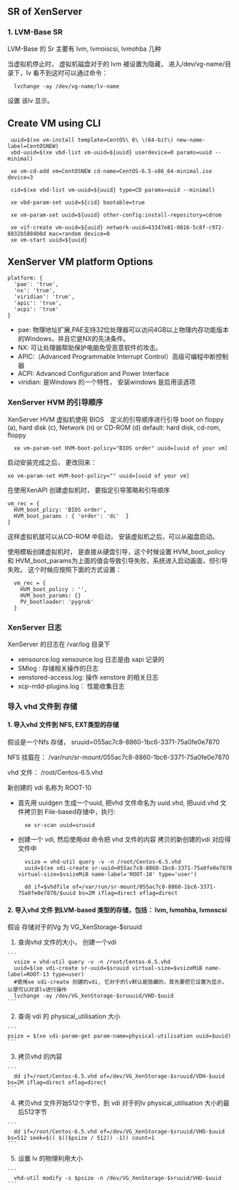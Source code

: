 ## SR of XenServer

### 1. LVM-Base SR
LVM-Base 的 Sr 主要有 lvm, lvmoiscsi, lvmohba 几种

当虚拟机停止时， 虚拟机磁盘对于的 lvm  被设置为隐藏， 进入/dev/vg-name/目录下，lv 看不到这时可以通过命令：

```
  lvchange -ay /dev/vg-name/lv-name
```
设置 该lv 显示。


## Create VM using CLI

```
 uuid=$(xe vm-install template=CentOS\ 6\ \(64-bit\) new-name-label=CentOSNEW)
 vbd-uuid=$(xe vbd-list vm-uuid=${uuid} userdevice=0 params=uuid --minimal)
 
 xe vm-cd-add vm=CentOSNEW cd-name=CentOS-6.5-x86_64-minimal.iso device=3
 
 cid=$(xe vbd-list vm-uuid=${uuid} type=CD params=uuid --minimal)
 
 xe vbd-param-set uuid=${cid} bootable=true
 
 xe vm-param-set uuid=${uuid} other-config:install-repository=cdrom
 
 xe vif-create vm-uuid=${uuid} network-uuid=43347e81-0816-5c8f-c972-8832b5884b0d mac=random device=0
 xe vm-start uuid=${uuid}
```

## XenServer VM platform Options
```
platform: {
  'pae': 'true',
  'nx': 'true',
  'viridian': 'true',
  'apic': 'true',
  'acpi': 'true'
}
```

  - pae: 物理地址扩展,PAE支持32位处理器可以访问4GB以上物理内存功能版本的Windows，并且它是NX的先决条件。
  - NX: 可让处理器帮助保护电脑免受恶意软件的攻击。
  - APIC:（Advanced Programmable Interrupt Control）高级可编程中断控制器
  - ACPI: Advanced Configuration and Power Interface
  - viridian: 是Windows 的一个特性， 安装windows 是启用该选项

### XenServer HVM 的引导顺序
XenServer HVM 虚拟机使用 BIOS　定义的引导顺序进行引导
boot on floppy (a), hard disk (c), Network (n) or CD-ROM (d)
default: hard disk, cd-rom, floppy
```
  xe vm-param-set HVM-boot-policy="BIOS order" uuid=[uuid of your vm]
```
启动安装完成之后， 更改回来：
```
xe vm-param-set HVM-boot-policy="" uuid=[uuid of your vm]
```

在使用XenAPI 创建虚拟机时， 要指定引导策略和引导顺序
```
vm_rec = {
  HVM_boot_plicy: 'BIOS order',
  HVM_boot_params : { 'order': 'dc'  }
}
```
这样虚拟机就可以从CD-ROM 中启动， 安装虚拟机之后，可以从磁盘启动。

使用模板创建虚拟机时， 是直接从硬盘引导，这个时候设置 HVM_boot_policy 和 HVM_boot_params为上面的值会导致引导失败，系统进入启动画面，但引导失败。
这个时候应按照下面的方式设置：
```
  vm_rec = {
    HVM_boot_policy : '',
    HVM_boot_params: {}
    PV_bootloader: 'pygrub'
  }
```

### XenServer 日志
XenServer 的日志在 /var/log 目录下
- xensource.log xensource.log 日志是由 xapi 记录的
- SMlog : 存储相关操作的日志
- xenstored-access.log: 操作 xenstore 的相关日志
- xcp-rrdd-plugins.log： 性能收集日志


### 导入 vhd 文件到 存储
#### 1. 导入vhd 文件到 NFS, EXT类型的存储
假设是一个Nfs 存储， sruuid=055ac7c8-8860-1bc6-3371-75a0fe0e7870 

NFS 挂载在： /var/run/sr-mount/055ac7c8-8860-1bc6-3371-75a0fe0e7870

vhd 文件： /root/Centos-6.5.vhd

新创建的 vdi 名称为 ROOT-10

  - 首先用 uuidgen 生成一个uuid,  把vhd 文件命名为 uuid.vhd, 把uuid.vhd 文件拷贝到 File-based存储中，执行:
  
    ```
      xe sr-scan uuid=sruuid
    ```
  - 创建一个 vdi, 然后使用dd 命令把 vhd 文件的内容 拷贝的新创建的vdi 对应得文件中
     
    ```
      vsize = vhd-util query -v -n /root/Centos-6.5.vhd
      uuid=$(xe vdi-create sr-uuid=055ac7c8-8860-1bc6-3371-75a0fe0e7870 virtual-size=$vsizeMiB name-label='ROOT-10' type='user')
      
      dd if=$vhdfile of=/var/run/sr-mount/055ac7c8-8860-1bc6-3371-75a0fe0e7870/$uuid bs=2M iflag=direct oflag=direct
    ```
    
#### 2. 导入vhd 文件 到LVM-based 类型的存储，包括： lvm, lvmohba, lvmoscsi
  假设 存储对于的Vg 为 VG_XenStorage-$sruuid
  
  1. 查询vhd 文件的大小， 创建一个vdi
  
    ```
      vsize = vhd-util query -v -n /root/Centos-6.5.vhd
      uuid=$(xe vdi-create sr-uuid=$sruuid virtual-size=$vsizeMiB name-label=ROOT-13 type=user)
      #使用xe vdi-create 创建的vdi, 它对于的lv默认是隐藏的，首先要把它设置为显示，以便可以对该lv进行操作
      lvchange -ay /dev/VG_XenStorage-$sruuuid/VHD-$uuid
    ```
  2. 查询 vdi 的 physical_utilisation 大小
  
    ```
    psize = $(xe vdi-param-get param-name=physical-utilisation uuid=$uuid)
    ```
  3. 拷贝vhd 的内容
  
    ```
      dd if=/root/Centos-6.5.vhd of=/dev/VG_XenStorage-$sruuid/VDH-$uuid bs=2M iflag=direct oflag=direct
    ```
  4. 拷贝vhd 文件开始512个字节，到 vdi 对于的lv physical_utilisation 大小的最后512字节
  
    ```
      dd if=/root/Centos-6.5.vhd of=/dev/VG_XenStorage-$sruuid/VHD-$uuid bs=512 seek=$(( $(($psize / 512)) -1)) count=1
    ```
  5. 设置 lv 的物理利用大小
  
    ```
      vhd-util modify -s $psize -n /dev/VG_XenStorage-$sruuid/VHD-$uuid
    ```
  

